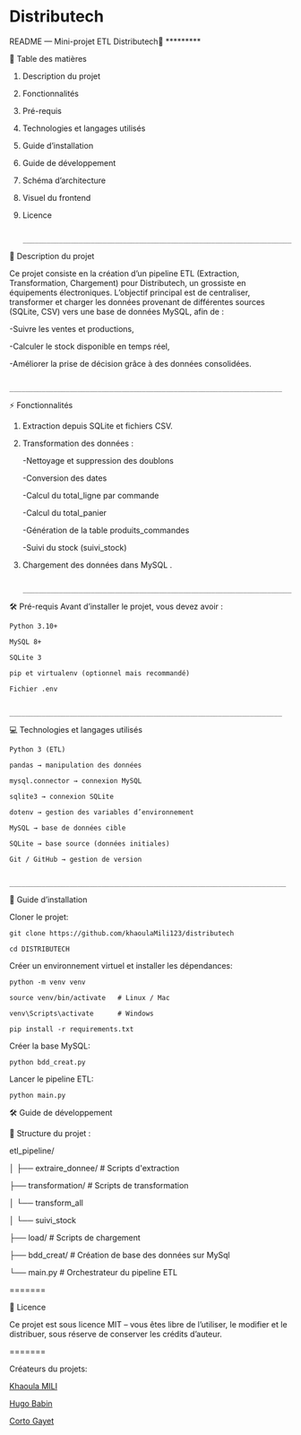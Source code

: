 # Distributech
README — Mini-projet ETL Distributech🚀
               *********
               
📑 Table des matières

1) Description du projet
2) Fonctionnalités
3) Pré-requis
4) Technologies et langages utilisés
5) Guide d’installation
6) Guide de développement
7) Schéma d’architecture
8) Visuel du frontend
9) Licence
    
                 ____________________________________________________________________
   
📖 Description du projet


Ce projet consiste en la création d’un pipeline ETL (Extraction, Transformation, Chargement) pour Distributech, un grossiste en équipements électroniques.
L’objectif principal est de centraliser, transformer et charger les données provenant de différentes sources (SQLite, CSV) vers une base de données MySQL, afin de :

-Suivre les ventes et productions,

-Calculer le stock disponible en temps réel,

-Améliorer la prise de décision grâce à des données consolidées.


                 ____________________________________________________________________
                 
⚡ Fonctionnalités

1) Extraction depuis SQLite et fichiers CSV.
2) Transformation des données :
   
    -Nettoyage et suppression des doublons
   
    -Conversion des dates
   
    -Calcul du total_ligne par commande
   
    -Calcul du total_panier
   
    -Génération de la table produits_commandes
   
    -Suivi du stock (suivi_stock)
   

4) Chargement des données dans MySQL .
   
                 ____________________________________________________________________
   

🛠️ Pré-requis
Avant d’installer le projet, vous devez avoir :

    Python 3.10+
    
    MySQL 8+
    
    SQLite 3
    
    pip et virtualenv (optionnel mais recommandé)
    
    Fichier .env 
    
                 ____________________________________________________________________
                 
💻 Technologies et langages utilisés

    Python 3 (ETL)
    
    pandas → manipulation des données
    
    mysql.connector → connexion MySQL
    
    sqlite3 → connexion SQLite
    
    dotenv → gestion des variables d’environnement
    
    MySQL → base de données cible
    
    SQLite → base source (données initiales)
    
    Git / GitHub → gestion de version
    
                 _____________________________________________________________________
                 

🚀 Guide d’installation

Cloner le projet:

    git clone https://github.com/khaoulaMili123/distributech
    
    cd DISTRIBUTECH 
                
Créer un environnement virtuel et installer les dépendances:

    python -m venv venv
    
    source venv/bin/activate   # Linux / Mac
    
    venv\Scripts\activate      # Windows
    
    pip install -r requirements.txt

Créer la base MySQL:

    python bdd_creat.py

Lancer le pipeline ETL:

    python main.py

🛠️ Guide de développement

📂 Structure du projet :

etl_pipeline/

│
├── extraire_donnee/       # Scripts d'extraction

├── transformation/        # Scripts de transformation

│   └── transform_all

│   └── suivi_stock 

├── load/                  # Scripts de chargement 

├── bdd_creat/             # Création de base des données sur MySql

└── main.py                # Orchestrateur du pipeline ETL

=======

📜 Licence


Ce projet est sous licence MIT – vous êtes libre de l’utiliser, le modifier et le distribuer, sous réserve de conserver les crédits d’auteur.

=======

Créateurs du projets: 

[Khaoula MILI](https://github.com/khaoulaMili123)

[Hugo Babin](https://github.com/hugobabin)

[Corto Gayet](https://github.com/CortoGyt)
